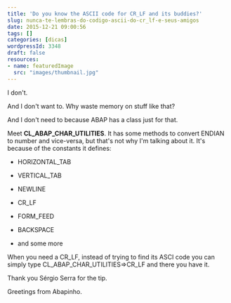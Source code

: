 ```yaml
---
title: 'Do you know the ASCII code for CR_LF and its buddies?'
slug: nunca-te-lembras-do-codigo-ascii-do-cr_lf-e-seus-amigos
date: 2015-12-21 09:00:56
tags: []
categories: [dicas]
wordpressId: 3348
draft: false
resources:
- name: featuredImage
  src: "images/thumbnail.jpg"
---
```

I don't.

And I don't want to. Why waste memory on stuff like that?

And I don't need to because ABAP has a class just for that.

<!--more-->

Meet **CL_ABAP_CHAR_UTILITIES**. It has some methods to convert ENDIAN to number and vice-versa, but that's not why I'm talking about it. It's because of the constants it defines:

  * HORIZONTAL_TAB

  * VERTICAL_TAB

  * NEWLINE

  * CR_LF

  * FORM_FEED

  * BACKSPACE

  * and some more

When you need a CR_LF, instead of trying to find its ASCI code you can simply type CL_ABAP_CHAR_UTILITIES=>CR_LF and there you have it.

Thank you Sérgio Serra for the tip.

Greetings from Abapinho.
